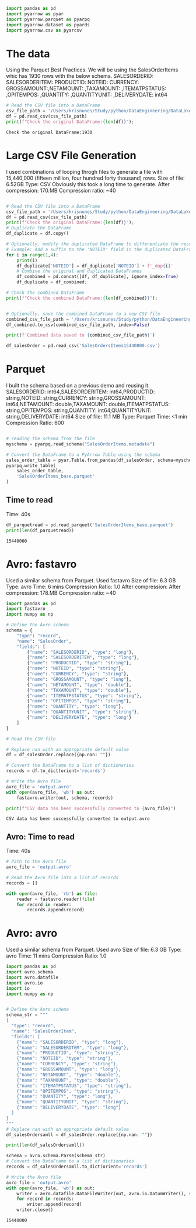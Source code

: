 ```python
import pandas as pd
import pyarrow as pyar
import pyarrow.parquet as pyarpq
import pyarrow.dataset as pyards
import pyarrow.csv as pyarcsv
```

# The data
Using the Parquet Best Practices. We will be using the SalesOrderItems whic has 1930 rows with the below schema.
SALESORDERID: SALESORDERITEM: PRODUCTID: NOTEID: CURRENCY: GROSSAMOUNT:,NETAMOUNT: ,TAXAMOUNT: ,ITEMATPSTATUS: ,OPITEMPOS: ,QUANTITY: ,QUANTITYUNIT: ,DELIVERYDATE: int64


```python
# Read the CSV file into a DataFrame
csv_file_path = '/Users/krisnunes/Study/python/DataEngineering/DataLakeHouse/FileFormat/Avro/Play/SalesOrderItems.csv'  # Update with your CSV file path
df = pd.read_csv(csv_file_path)
print(f"Check the original DataFrame:{len(df)}");
```

    Check the original DataFrame:1930


# Large CSV File Generation
I used combinations of looping throgh files to generate a file with 15,440,000 (fifteen million, four hundred forty thousand) rows.
Size of file: 6.52GB
Type: CSV
Obviously this took a long time to generate.
After compression: 170.MB
Compression ratio: ~40


```python

# Read the CSV file into a DataFrame
csv_file_path = '/Users/krisnunes/Study/python/DataEngineering/DataLakeHouse/FileFormat/Avro/Play/SalesOrdersItems15440000.csv'  # Update with your CSV file path
df = pd.read_csv(csv_file_path)
print(f"Check the original DataFrame:{len(df)}");
# Duplicate the DataFrame
df_duplicate = df.copy()

# Optionally, modify the duplicated DataFrame to differentiate the records
# Example: Add a suffix to the 'NOTEID' field in the duplicated DataFrame
for i in range(1,4):
    print(i)
    df_duplicate['NOTEID'] = df_duplicate['NOTEID'] + f'_dup{i}'
    # Combine the original and duplicated DataFrames
    df_combined = pd.concat([df, df_duplicate], ignore_index=True)
    df_duplicate = df_combined;

# Check the combined DataFrame
print(f"Check the combined DataFrame:{len(df_combined)}");


# Optionally, save the combined DataFrame to a new CSV file
combined_csv_file_path = '/Users/krisnunes/Study/python/DataEngineering/DataLakeHouse/FileFormat/Avro/Play/DataFrame:3860000.csv'  # Update with your desired output CSV file path
df_combined.to_csv(combined_csv_file_path, index=False)

print(f'Combined data saved to {combined_csv_file_path}')
```


```python
df_salesOrder = pd.read_csv('SalesOrdersItems15440000.csv')
```

# Parquet
I built the schema based on a previous demo and reusing it.
SALESORDERID: int64,SALESORDERITEM: int64,PRODUCTID: string,NOTEID: string,CURRENCY: string,GROSSAMOUNT: int64,NETAMOUNT: double,TAXAMOUNT: double,ITEMATPSTATUS: string,OPITEMPOS: string,QUANTITY: int64,QUANTITYUNIT: string,DELIVERYDATE: int64
Size of file: 11.1 MB
Type: Parquet
Time: <1 min
Compression Ratio: 600


```python

# reading the schema from the file
myschema = pyarpq.read_schema("SalesOrderItems.metadata")

# Convert the DataFrame to a PyArrow Table using the schema
sales_order_table = pyar.Table.from_pandas(df_salesOrder, schema=myschema)
pyarpq.write_table(
    sales_order_table,
    'SalesOrderItems_base.parquet'
)
```

## Time to read
Time: 40s


```python
df_parquetread = pd.read_parquet('SalesOrderItems_base.parquet') 
print(len(df_parquetread))
```

    15440000


# Avro: fastavro
Used a similar schema from Parquet. Used fastavro 
Size of file: 6.3 GB
Type: avro
Time: 6 mins
Compression Ratio: 1.0
After compression:
After compression: 178.MB
Compression ratio: ~40


```python
import pandas as pd
import fastavro
import numpy as np

# Define the Avro schema
schema = {
    "type": "record",
    "name": "SalesOrder",
    "fields": [
        {"name": "SALESORDERID", "type": "long"},
        {"name": "SALESORDERITEM", "type": "long"},
        {"name": "PRODUCTID", "type": "string"},
        {"name": "NOTEID", "type": "string"},
        {"name": "CURRENCY", "type": "string"},
        {"name": "GROSSAMOUNT", "type": "long"},
        {"name": "NETAMOUNT", "type": "double"},
        {"name": "TAXAMOUNT", "type": "double"},
        {"name": "ITEMATPSTATUS", "type": "string"},
        {"name": "OPITEMPOS", "type": "string"},
        {"name": "QUANTITY", "type": "long"},
        {"name": "QUANTITYUNIT", "type": "string"},
        {"name": "DELIVERYDATE", "type": "long"}
    ]
}

# Read the CSV file

# Replace nan with an appropriate default value
df = df_salesOrder.replace({np.nan: ""})

# Convert the DataFrame to a list of dictionaries
records = df.to_dict(orient='records')

# Write the Avro file
avro_file = 'output.avro'
with open(avro_file, 'wb') as out:
    fastavro.writer(out, schema, records)

print(f"CSV data has been successfully converted to {avro_file}")
```

    CSV data has been successfully converted to output.avro


## Avro: Time to read
Time: 40s


```python
# Path to the Avro file
avro_file = 'output.avro'

# Read the Avro file into a list of records
records = []

with open(avro_file, 'rb') as file:
    reader = fastavro.reader(file)
    for record in reader:
        records.append(record)
```

# Avro: avro
Used a similar schema from Parquet. Used avro 
Size of file: 6.3 GB
Type: avro
Time: 11 mins
Compression Ratio: 1.0


```python
import pandas as pd
import avro.schema
import avro.datafile
import avro.io
import io
import numpy as np


# Define the Avro schema
schema_str = """
{
  "type": "record",
  "name": "SalesOrderItem",
  "fields": [
    {"name": "SALESORDERID", "type": "long"},
    {"name": "SALESORDERITEM", "type": "long"},
    {"name": "PRODUCTID", "type": "string"},
    {"name": "NOTEID", "type": "string"},
    {"name": "CURRENCY", "type": "string"},
    {"name": "GROSSAMOUNT", "type": "long"},
    {"name": "NETAMOUNT", "type": "double"},
    {"name": "TAXAMOUNT", "type": "double"},
    {"name": "ITEMATPSTATUS", "type": "string"},
    {"name": "OPITEMPOS", "type": "string"},
    {"name": "QUANTITY", "type": "long"},
    {"name": "QUANTITYUNIT", "type": "string"},
    {"name": "DELIVERYDATE", "type": "long"}
  ]
}
"""
# Replace nan with an appropriate default value
df_salesOrdersamll = df_salesOrder.replace({np.nan: ""})

print(len(df_salesOrdersamll))

schema = avro.schema.Parse(schema_str)
# Convert the DataFrame to a list of dictionaries
records = df_salesOrdersamll.to_dict(orient='records')

# Write the Avro file
avro_file = 'output.avro'
with open(avro_file, 'wb') as out:
    writer = avro.datafile.DataFileWriter(out, avro.io.DatumWriter(), schema)
    for record in records:
        writer.append(record)
    writer.close()
```

    15440000

